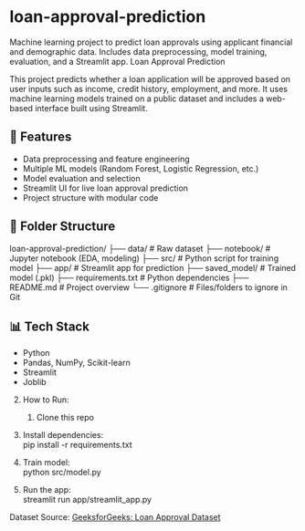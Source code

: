 # loan-approval-prediction
Machine learning project to predict loan approvals using applicant financial and demographic data. Includes data preprocessing, model training, evaluation, and a Streamlit app.
 Loan Approval Prediction

This project predicts whether a loan application will be approved based on user inputs such as income, credit history, employment, and more. It uses machine learning models trained on a public dataset and includes a web-based interface built using Streamlit.

## 🚀 Features
- Data preprocessing and feature engineering
- Multiple ML models (Random Forest, Logistic Regression, etc.)
- Model evaluation and selection
- Streamlit UI for live loan approval prediction
- Project structure with modular code

## 📁 Folder Structure
loan-approval-prediction/
├── data/ # Raw dataset
├── notebook/ # Jupyter notebook (EDA, modeling)
├── src/ # Python script for training model
├── app/ # Streamlit app for prediction
├── saved_model/ # Trained model (.pkl)
├── requirements.txt # Python dependencies
├── README.md # Project overview
└── .gitignore # Files/folders to ignore in Git

## 📊 Tech Stack
- Python
- Pandas, NumPy, Scikit-learn
- Streamlit
- Joblib
2. How to Run:
   1. Clone this repo
2. Install dependencies:  
pip install -r requirements.txt
3. Train model:  
python src/model.py

4. Run the app:  
streamlit run app/streamlit_app.py

Dataset Source:
[GeeksforGeeks: Loan Approval Dataset](https://www.geeksforgeeks.org/)
